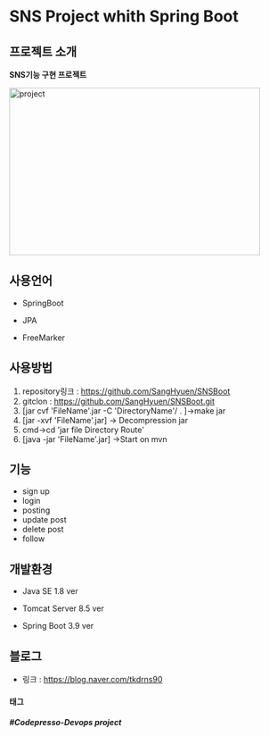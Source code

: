 # SNS Project whith Spring Boot


## 프로젝트 소개
  **SNS기능 구현 프로젝트**
  
<img src="https://postfiles.pstatic.net/MjAyMDAyMjRfMjc0/MDAxNTgyNTE1MTQ5NTAy.fHFmZacGC2lh7VCbC-NSfQYkbCTIe-fg3NwnRZAYUj0g.YNwI6D6xPQXx9gix4VPKN4EXmh_jMIVk7W4iSBsAFi8g.JPEG.tkdrns90/%EB%A9%94%EC%9D%B8.JPG?type=w966" width="450px" height="300px" title="px(400)" alt="project"></img><br/>


## 사용언어
 - SpringBoot
 
 - JPA
 
 - FreeMarker

## 사용방법
 1. repository링크 : <https://github.com/SangHyuen/SNSBoot>
 2. gitclon : https://github.com/SangHyuen/SNSBoot.git
 3. [jar cvf 'FileName'.jar -C 'DirectoryName'/ . ]->make jar
 4. [jar -xvf 'FileName'.jar] -> Decompression jar
 5. cmd->cd 'jar file Directory Route'
 6. [java -jar 'FileName'.jar] ->Start on mvn

## 기능
 * sign up
 * login
 * posting
 * update post
 * delete post
 * follow

## 개발환경
 * Java SE 1.8 ver
 
 * Tomcat Server 8.5 ver
 
 * Spring Boot 3.9 ver

## 블로그
 * 링크 : <https://blog.naver.com/tkdrns90>

#### 태그
##### #Codepresso-Devops project
